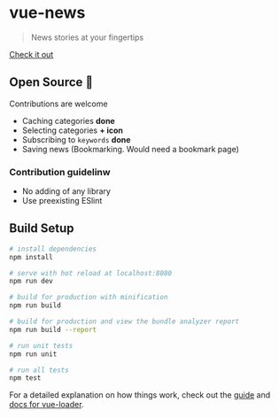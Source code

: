 # vue-news

> News stories at your fingertips

[Check it out](https://ashinzekene.github.io/vue-news/)

## Open Source 💮
  Contributions are welcome
- Caching categories **done**
- Selecting categories **+ icon**
- Subscribing to `keywords` **done**
- Saving news (Bookmarking. Would need a bookmark page)

### Contribution guidelinw
- No adding of any library
- Use preexisting ESlint

## Build Setup

``` bash
# install dependencies
npm install

# serve with hot reload at localhost:8080
npm run dev

# build for production with minification
npm run build

# build for production and view the bundle analyzer report
npm run build --report

# run unit tests
npm run unit

# run all tests
npm test
```

For a detailed explanation on how things work, check out the [guide](http://vuejs-templates.github.io/webpack/) and [docs for vue-loader](http://vuejs.github.io/vue-loader).
